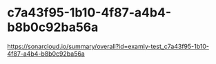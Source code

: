 # c7a43f95-1b10-4f87-a4b4-b8b0c92ba56a
https://sonarcloud.io/summary/overall?id=examly-test_c7a43f95-1b10-4f87-a4b4-b8b0c92ba56a
